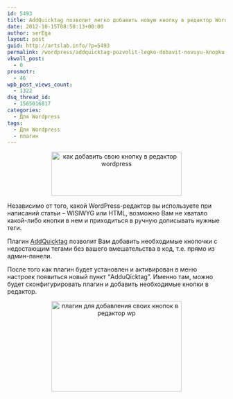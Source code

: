 ```yaml
---
id: 5493
title: AddQuicktag позволит легко добавить новую кнопку в редактор WordPress
date: 2012-10-15T08:50:13+00:00
author: serEga
layout: post
guid: http://artslab.info/?p=5493
permalink: /wordpress/addquicktag-pozvolit-legko-dobavit-novuyu-knopku-v-redaktor-wordpress/
vkwall_post:
  - 0
prosmotr:
  - 46
wpb_post_views_count:
  - 1322
dsq_thread_id:
  - 1565016817
categories:
  - Для Wordpress
tags:
  - Для Wordpress
  - плагин
---
```

<center>
  <a href="http://googledrive.com/host/0B9lHVSSSdxdxd0hjdUdmRzY3Tjg/dobavit_knopku_v_wordpress_editor.png"><img src="http://googledrive.com/host/0B9lHVSSSdxdxd0hjdUdmRzY3Tjg/dobavit_knopku_v_wordpress_editor-300x102.png" alt="как добавить свою кнопку в редактор wordpress" title="dobavit_knopku_v_wordpress_editor" width="300" height="102" class="aligncenter size-medium wp-image-5495" srcset="http://googledrive.com/host/0B9lHVSSSdxdxd0hjdUdmRzY3Tjg/dobavit_knopku_v_wordpress_editor-300x102.png 300w, http://googledrive.com/host/0B9lHVSSSdxdxd0hjdUdmRzY3Tjg/dobavit_knopku_v_wordpress_editor.png 743w" sizes="(max-width: 300px) 100vw, 300px" /></a>
</center>

Независимо от того, какой WordPress-редактор вы используете при написаний статьи &#8211; WISIWYG или HTML, возможно Вам не хватало какой-либо кнопки в нем и приходиться в ручную дописывать нужные теги.

Плагин [AddQuicktag](http://wordpress.org/extend/plugins/addquicktag/) позволит Вам добавить необходимые кнопочки с недостающим тегами без вашего вмешательства в код, т.е. прямо из админ-панели.

После того как плагин будет установлен и активирован в меню настроек появиться новый пункт &#8220;AdduQicktag&#8221;. Именно там, можно будет сконфигурировать плагин и добавить необходимые кнопки в редактор.

<center>
  <a href="http://googledrive.com/host/0B9lHVSSSdxdxd0hjdUdmRzY3Tjg/add_button_to_wordpress_editor.png"><img src="http://googledrive.com/host/0B9lHVSSSdxdxd0hjdUdmRzY3Tjg/add_button_to_wordpress_editor-300x209.png" alt="плагин для добавления своих кнопок в редактор wp" title="add_button_to_wordpress_editor" width="300" height="209" class="aligncenter size-medium wp-image-5494" srcset="http://googledrive.com/host/0B9lHVSSSdxdxd0hjdUdmRzY3Tjg/add_button_to_wordpress_editor-300x209.png 300w, http://googledrive.com/host/0B9lHVSSSdxdxd0hjdUdmRzY3Tjg/add_button_to_wordpress_editor-1024x715.png 1024w, http://googledrive.com/host/0B9lHVSSSdxdxd0hjdUdmRzY3Tjg/add_button_to_wordpress_editor.png 1328w" sizes="(max-width: 300px) 100vw, 300px" /></a>
</center>